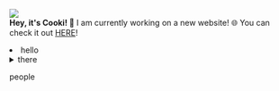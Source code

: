 ![](http://cooki-studios.github.io/img/CookiWeb.png)
<br>
__Hey, it's Cooki! :wave:__
I am currently working on a new website! :globe_with_meridians: You can check it out [HERE](https://cooki-studios.github.io)!
<br>
<li>
hello
<details>
  <summary>
    there
  </summary>
  
  ```javascript
    console.log("You're not meant to be here!");
  ```
</details>
  
people
</li>
